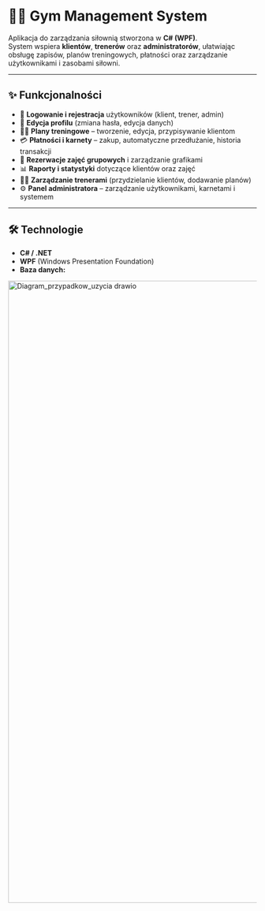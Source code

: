# 🏋️‍♂️ Gym Management System  

Aplikacja do zarządzania siłownią stworzona w **C# (WPF)**.  
System wspiera **klientów**, **trenerów** oraz **administratorów**, ułatwiając obsługę zapisów, planów treningowych, płatności oraz zarządzanie użytkownikami i zasobami siłowni.  

---

## ✨ Funkcjonalności

- 🔑 **Logowanie i rejestracja** użytkowników (klient, trener, admin)  
- 👤 **Edycja profilu** (zmiana hasła, edycja danych)  
- 🏋️‍♀️ **Plany treningowe** – tworzenie, edycja, przypisywanie klientom  
- 💳 **Płatności i karnety** – zakup, automatyczne przedłużanie, historia transakcji  
- 📅 **Rezerwacje zajęć grupowych** i zarządzanie grafikami  
- 📊 **Raporty i statystyki** dotyczące klientów oraz zajęć  
- 👨‍💼 **Zarządzanie trenerami** (przydzielanie klientów, dodawanie planów)  
- ⚙️ **Panel administratora** – zarządzanie użytkownikami, karnetami i systemem  

---

## 🛠 Technologie  

- **C# / .NET**  
- **WPF** (Windows Presentation Foundation)  
- **Baza danych:** 
<img width="1841" height="1262" alt="Diagram_przypadkow_uzycia drawio" src="https://github.com/user-attachments/assets/1915e2df-67f2-4973-887b-46bc251c4306" />
